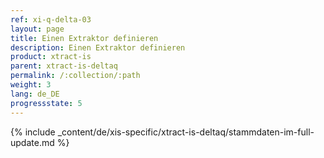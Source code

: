 ```yaml
---
ref: xi-q-delta-03
layout: page
title: Einen Extraktor definieren
description: Einen Extraktor definieren
product: xtract-is
parent: xtract-is-deltaq
permalink: /:collection/:path
weight: 3
lang: de_DE
progressstate: 5
---
```

{% include _content/de/xis-specific/xtract-is-deltaq/stammdaten-im-full-update.md %}
